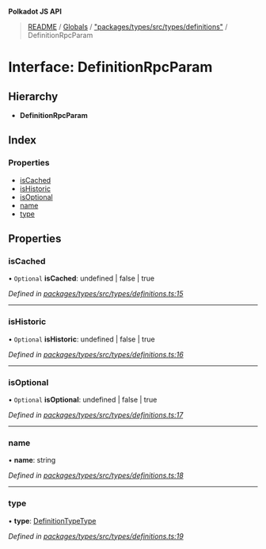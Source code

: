 **Polkadot JS API**

> [README](../README.md) / [Globals](../globals.md) / ["packages/types/src/types/definitions"](../modules/_packages_types_src_types_definitions_.md) / DefinitionRpcParam

# Interface: DefinitionRpcParam

## Hierarchy

* **DefinitionRpcParam**

## Index

### Properties

* [isCached](_packages_types_src_types_definitions_.definitionrpcparam.md#iscached)
* [isHistoric](_packages_types_src_types_definitions_.definitionrpcparam.md#ishistoric)
* [isOptional](_packages_types_src_types_definitions_.definitionrpcparam.md#isoptional)
* [name](_packages_types_src_types_definitions_.definitionrpcparam.md#name)
* [type](_packages_types_src_types_definitions_.definitionrpcparam.md#type)

## Properties

### isCached

• `Optional` **isCached**: undefined \| false \| true

*Defined in [packages/types/src/types/definitions.ts:15](https://github.com/polkadot-js/api/blob/7fd45f63d/packages/types/src/types/definitions.ts#L15)*

___

### isHistoric

• `Optional` **isHistoric**: undefined \| false \| true

*Defined in [packages/types/src/types/definitions.ts:16](https://github.com/polkadot-js/api/blob/7fd45f63d/packages/types/src/types/definitions.ts#L16)*

___

### isOptional

• `Optional` **isOptional**: undefined \| false \| true

*Defined in [packages/types/src/types/definitions.ts:17](https://github.com/polkadot-js/api/blob/7fd45f63d/packages/types/src/types/definitions.ts#L17)*

___

### name

•  **name**: string

*Defined in [packages/types/src/types/definitions.ts:18](https://github.com/polkadot-js/api/blob/7fd45f63d/packages/types/src/types/definitions.ts#L18)*

___

### type

•  **type**: [DefinitionTypeType](../modules/_packages_types_src_types_definitions_.md#definitiontypetype)

*Defined in [packages/types/src/types/definitions.ts:19](https://github.com/polkadot-js/api/blob/7fd45f63d/packages/types/src/types/definitions.ts#L19)*
